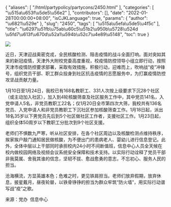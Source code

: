 {
    "aliases": [
        "/html/partypolicy/partycons/2450.html"
    ],
    "categories": [
        "\u515a\u653f\u5de5\u56e2"
    ],
    "contributors": [],
    "date": "2022-01-28T00:00:00+08:00",
    "isCJKLanguage": true,
    "params": {
        "author": "\u6821\u529e"
    },
    "slug": "2450",
    "tags": [
        "\u515a\u5efa\u5de5\u4f5c"
    ],
    "title": "\u6297\u51fb\u75ab\u60c5\u51b2\u950b\u5728\u524d    \u5fd7\u613f\u670d\u52a1\u594b\u52c7\u4e89\u5148",
    "toc": true
}

![](https://cdn.tfls.online/mirror/full/4a415ea629f30dadf6832171c3f84e9a1e66d9d8.jpg)




  





近日，天津迎战奥密克戎，全民核酸检测、阻击疫情的战斗全面打响。面对突如其来的新冠疫情，天津外大附校党委高度重视，校疫情防控领导小组立即行动，按照天津市疫情防控要求部署，采取有效措施，积极行动，迎难而上，吹响战“疫”冲锋号，组织党员干部、职工群众投身到社区抗击疫情的志愿服务中，为打赢疫情防控攻坚战贡献力量。




1月10日至1月24日，我校已有168名教职工、331人次按上级要求下沉28个社区（或主动加入社区），加入到4轮核酸筛查及社区服务工作中，其中党员141名，入党申请人5名，非党员教职工22名；仅1月20日全市第四次大筛，我校共有136名党员、入党申请人和非党员教职工下沉社区参加核酸筛查工作。1月18日起，派出18名35岁以下男党员先后到5个社区做社区工作者，支援社区工作。1月23日起，组织全体50周岁以下教职工分批次到9个社区支援。




老师们不惧数九严寒，听从社区安排，在各个社区周边以及核酸检测点维持秩序，挨家挨户敲门通知居民做核酸，为不便出门的患病老人、婴幼儿进行信息登记。此外，全体中层以上干部同时承担校内24小时不间断值班，信息中心人员全天候在校内做校园网络及视频会议系统安全保障和技术支持。以实际行动诠释了党员干部非我莫属、舍我其谁的信念，坚韧不拔、愈战愈勇的意志，不忘初心、服务人民的担当。




沧海横流，方显英雄本色；危难之时，更见铁肩担当。老师们放弃假期，放弃休息，披星戴月，昼夜轮替，以铁骨铮铮的担当为群众牢筑“防火墙”，用实际行动谱写战“疫”之歌。



来源：党办  信息中心

  



